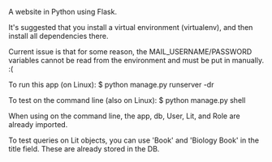 A website in Python using Flask.

It's suggested that you install a virtual environment (virtualenv), and then install
all dependencies there.

Current issue is that for some reason, the MAIL_USERNAME/PASSWORD variables cannot be read
from the environment and must be put in manually. :(

To run this app (on Linux):
$ python manage.py runserver -dr

To test on the command line (also on Linux):
$ python manage.py shell

When using on the command line, the app, db, User, Lit, and Role are already imported.

To test queries on Lit objects, you can use 'Book' and 'Biology Book' in the title field.
These are already stored in the DB.
